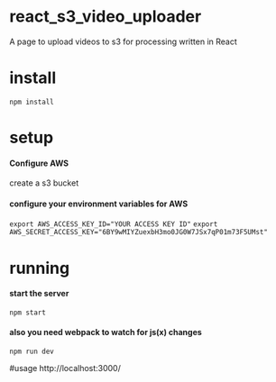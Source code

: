 # react_s3_video_uploader
A page to upload videos to s3 for processing written in React

# install
```npm install```

# setup
#### Configure AWS
create a s3 bucket

#### configure your environment variables for AWS
```export AWS_ACCESS_KEY_ID="YOUR ACCESS KEY ID"```
```export AWS_SECRET_ACCESS_KEY="6BY9wMIYZuexbH3mo0JG0W7JSx7qP01m73F5UMst"```

# running
#### start the server
`npm start`

#### also you need webpack to watch for js(x) changes
`npm run dev`

#usage
http://localhost:3000/